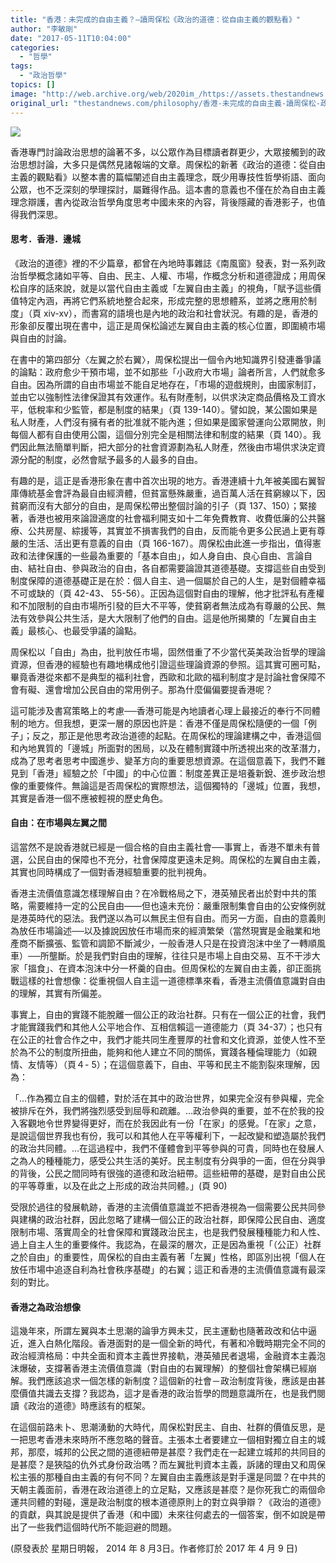 ```yaml
---
title: "香港：未完成的自由主義？—讀周保松《政治的道德：從自由主義的觀點看》"
author: "李敏剛"
date: "2017-05-11T10:04:00"
categories:
  - "哲學"
tags:
  - "政治哲學"
topics: []
image: "http://web.archive.org/web/2020im_/https://assets.thestandnews.com/media/photos/chow-02_O4CJc.png"
original_url: "thestandnews.com/philosophy/香港-未完成的自由主義-讀周保松-政治的道德-從自由主義的觀點看"
---
```

![](http://web.archive.org/web/2020im_/https://assets.thestandnews.com/media/photos/chow-02_O4CJc.png)

香港專門討論政治思想的論著不多，以公眾作為目標讀者群更少，大眾接觸到的政治思想討論，大多只是偶然見諸報端的文章。周保松的新著《政治的道德：從自由主義的觀點看》以整本書的篇幅闡述自由主義理念，既少用專技性哲學術語、面向公眾，也不乏深刻的學理探討，屬難得作品。這本書的意義也不僅在於為自由主義理念辯護，書內從政治哲學角度思考中國未來的內容，背後隱藏的香港影子，也值得我們深思。

#### **思考．香港．邊城**

《政治的道德》裡的不少篇章，都曾在內地時事雜誌《南風窗》發表，對一系列政治哲學概念諸如平等、自由、民主、人權、市場，作概念分析和道德證成；用周保松自序的話來說，就是以當代自由主義或「左翼自由主義」的視角，「賦予這些價值特定內涵，再將它們系統地整合起來，形成完整的思想體系，並將之應用於制度」（頁 xiv-xv），而書寫的語境也是內地的政治和社會狀況。有趣的是，香港的形象卻反覆出現在書中，這正是周保松論述左翼自由主義的核心位置，即圍繞市場與自由的討論。

在書中的第四部分〈左翼之於右翼〉，周保松提出一個令內地知識界引發連番爭議的論點：政府愈少干預市場，並不如那些「小政府大市場」論者所言，人們就愈多自由。因為所謂的自由市場並不能自足地存在，「市場的遊戲規則，由國家制訂，並由它以強制性法律保證其有效運作。私有財產制，以供求決定商品價格及工資水平，低稅率和少監管，都是制度的結果」（頁 139-140）。譬如說，某公園如果是私人財產，人們沒有擁有者的批准就不能內進；但如果是國家營運向公眾開放，則每個人都有自由使用公園，這個分別完全是相關法律和制度的結果（頁 140）。我們因此無法簡單判斷，把大部分的社會資源劃為私人財產，然後由市場供求決定資源分配的制度，必然會賦予最多的人最多的自由。

有趣的是，這正是香港形象在書中首次出現的地方。香港連續十九年被美國右翼智庫傳統基金會評為最自由經濟體，但貧富懸殊嚴重，過百萬人活在貧窮線以下，因貧窮而沒有大部分的自由，是周保松帶出整個討論的引子（頁 137、150）；緊接著，香港也被用來論證適度的社會福利開支如十二年免費教育、收費低廉的公共醫療、公共房屋、綜援等，其實並不損害我們的自由，反而能令更多公民過上更有尊嚴的生活、活出更有意義的自由（頁 166-167）。周保松由此進一步指出，值得憲政和法律保護的一些最為重要的「基本自由」，如人身自由、良心自由、言論自由、結社自由、參與政治的自由，各自都需要論證其道德基礎。支撐這些自由受到制度保障的道德基礎正是在於：個人自主、過一個屬於自己的人生，是對個體幸福不可或缺的（頁 42-43、 55-56）。正因為這個對自由的理解，他才批評私有產權和不加限制的自由市場所引發的巨大不平等，使貧窮者無法成為有尊嚴的公民、無法有效參與公共生活，是大大限制了他們的自由。這是他所揭櫫的「左翼自由主義」最核心、也最受爭議的論點。

周保松以「自由」為由，批判放任市場，固然借重了不少當代英美政治哲學的理論資源，但香港的經驗也有趣地構成他引證這些理論資源的參照。這其實可圈可點，畢竟香港從來都不是典型的福利社會，西歐和北歐的福利制度才是討論社會保障不會有礙、還會增加公民自由的常用例子。那為什麼偏偏要提香港呢？

這可能涉及書寫策略上的考慮──香港可能是內地讀者心理上最接近的奉行不同體制的地方。但我想，更深一層的原因也許是：香港不僅是周保松隨便的一個「例子」；反之，那正是他思考政治道德的起點。在周保松的理論建構之中，香港這個和內地異質的「邊城」所面對的困局，以及在體制實踐中所透視出來的改革潛力，成為了思考者思考中國進步、變革方向的重要思想資源。在這個意義下，我們不難見到「香港」經驗之於「中國」的中心位置：制度差異正是培養新銳、進步政治想像的重要條件。無論這是否周保松的實際想法，這個獨特的「邊城」位置，我想，其實是香港一個不應被輕視的歷史角色。

#### **自由：在市場與左翼之間**

這當然不是說香港就已經是一個合格的自由主義社會──事實上，香港不單未有普選，公民自由的保障也不充分，社會保障度更遠未足夠。周保松的左翼自由主義，其實也同時構成了一個對香港經驗重要的批判視角。

香港主流價值意識怎樣理解自由？在冷戰格局之下，港英殖民者出於對中共的策略，需要維持一定的公民自由——但也遠未充份：嚴重限制集會自由的公安條例就是港英時代的惡法。我們遂以為可以無民主但有自由。而另一方面，自由的意義則為放任市場論述──以及據說因放任市場而來的經濟繁榮（當然現實是金融業和地產商不斷擴張、監管和調節不斷減少，一般香港人只是在投資泡沫中坐了一轉順風車）──所壟斷。於是我們對自由的理解，往往只是市場上自由交易、互不干涉大家「搵食」、在資本泡沫中分一杯羹的自由。但周保松的左翼自由主義，卻正面挑戰這樣的社會想像：從重視個人自主這一道德標準來看，香港主流價值意識對自由的理解，其實有所偏差。

事實上，自由的實踐不能脫離一個公正的政治社群。只有在一個公正的社會，我們才能實踐我們和其他人公平地合作、互相信賴這一道德能力（頁 34-37）；也只有在公正的社會合作之中，我們才能共同生產豐厚的社會和文化資源，並使人性不至於為不公的制度所扭曲，能夠和他人建立不同的關係，實踐各種倫理能力（如親情、友情等）（頁４- 5）；在這個意義下，自由、平等和民主不能割裂來理解，因為：

「…作為獨立自主的個體，對於活在其中的政治世界，如果完全沒有參與權，完全被排斥在外，我們將強烈感受到屈辱和疏離。…政治參與的重要，並不在於我的投入客觀地令世界變得更好，而在於我因此有一份「在家」的感覺。「在家」之意，是說這個世界我也有份，我可以和其他人在平等權利下，一起改變和塑造屬於我們的政治共同體。…在這過程中，我們不僅體會到平等參與的可貴，同時也在發展人之為人的種種能力，感受公共生活的美好。民主制度有分與爭的一面，但在分與爭的背後，公民之間同時有很強的道德和政治紐帶。這些紐帶的基礎，是對自由公民的平等尊重，以及在此之上形成的政治共同體。」(頁 90)

受限於過往的發展軌跡，香港的主流價值意識並不把香港視為一個需要公民共同參與建構的政治社群，因此忽略了建構一個公正的政治社群，即保障公民自由、適度限制市場、落實周全的社會保障和實踐政治民主，也是我們發展種種能力和人性、過上自主人生的重要條件。我認為，在最深的層次，正是因為重視「（公正）社群之於自由」的重要性，周保松的自由主義有著「左翼」性格，即區別出視「個人在放任市場中追逐自利為社會秩序基礎」的右翼；這正和香港的主流價值意識有最深刻的對比。

#### **香港之為政治想像**

這幾年來，所謂左翼與本土思潮的論爭方興未艾，民主運動也隨著政改和佔中逼近，進入白熱化階段。香港面對的是一個全新的時代，有著和冷戰時期完全不同的政治經濟格局：中共全面和資本主義世界接軌，港英殖民者退場，金融資本主義泡沫爆破，支撐著香港主流價值意識（對自由的右翼理解）的整個社會架構已經崩解。我們應該追求一個怎樣的新制度？這個新的社會－政治制度背後，應該是由甚麼價值共識去支撐？我認為，這才是香港的政治哲學的問題意識所在，也是我們閱讀《政治的道德》時應該有的框架。

在這個前路未卜、思潮湧動的大時代，周保松對民主、自由、社群的價值反思，是一把思考香港未來時所不應忽略的聲音。主張本土者要建立一個相對獨立自主的城邦，那麼，城邦的公民之間的道德紐帶是甚麼？我們走在一起建立城邦的共同目的是甚麼？是狹隘的仇外式身份政治嗎？而左翼批判資本主義，訴諸的理由又和周保松主張的那種自由主義的有何不同？左翼自由主義應該是對手還是同盟？在中共的天朝主義面前，香港在政治道德上的立足點，又應該是甚麼？是你死我亡的兩個命運共同體的對碰，還是政治制度的根本道德原則上的對立與爭辯？《政治的道德》的貢獻，與其說是提供了香港（和中國）未來往何處去的一個答案，倒不如說是帶出了一些我們這個時代所不能迴避的問題。

(原發表於 星期日明報， 2014 年 8 月3日。作者修訂於 2017 年 4 月 9 日)